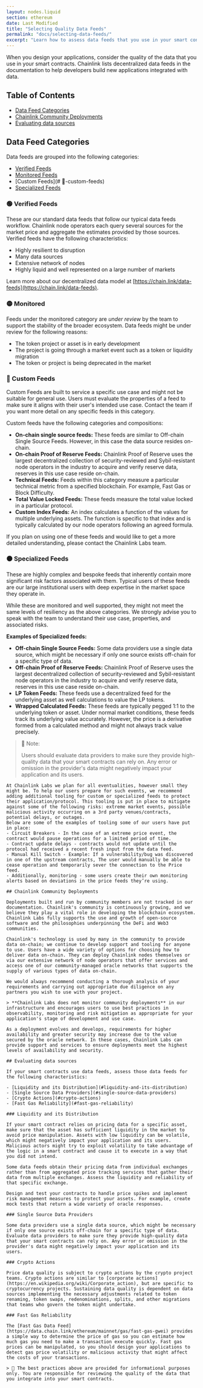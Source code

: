 ```yaml
---
layout: nodes.liquid
section: ethereum
date: Last Modified
title: "Selecting Quality Data Feeds"
permalink: "docs/selecting-data-feeds/"
excerpt: "Learn how to assess data feeds that you use in your smart contracts."
---
```


When you design your applications, consider the quality of the data that you use in your smart contracts. Chainlink lists decentralized data feeds in the documentation to help developers build new applications integrated with data.

## Table of Contents

+ [Data Feed Categories](#data-feed-categories)
+ [Chainlink Community Deployments](#chainlink-community-deployments)
+ [Evaluating data sources](#evaluating-data-sources)

## Data Feed Categories

Data feeds are grouped into the following categories:

+ [Verified Feeds](#🟢-verified-feeds)
+ [Monitored Feeds](#🟡-monitored-feeds)
+ [Custom Feeds](# 🔵-custom-feeds)
+ [Specialized Feeds](#⚫-specialized-feeds)

### 🟢 Verified Feeds

These are our standard data feeds that follow our typical data feeds workflow. Chainlink node operators each query several sources for the market price and aggregate the estimates provided by those sources. Verified feeds have the following characteristics:

- Highly resilient to disruption
- Many data sources
- Extensive network of nodes
- Highly liquid and well represented on a large number of markets

Learn more about our decentralized data model at [https://chain.link/data-feeds](https://chain.link/data-feeds).

### 🟡 Monitored



Feeds under the monitored category are *under review* by the team to support the stability of the broader ecosystem.
Data feeds might be under review for the following reasons:

- The token project or asset is in early development
- The project is going through a market event such as a token or liquidity migration
- The token or project is being deprecated in the market

### 🔵 Custom Feeds

Custom Feeds are built to service a specific use case and might not be suitable for general use. Users must evaluate the properties of a feed to make sure it aligns with their user's intended use case. Contact the team if you want more detail on any specific feeds in this category.

Custom feeds have the following categories and compositions:

- **On-chain single source feeds:** These feeds are similar to Off-chain Single Source Feeds. However, in this case the data source resides on-chain.
- **On-chain Proof of Reserve Feeds:** Chainlink Proof of Reserve uses the largest decentralized collection of security-reviewed and Sybil-resistant node operators in the industry to acquire and verify reserve data, reserves in this use case reside on-chain.
- **Technical Feeds:** Feeds within this category measure a particular technical metric from a specified blockchain. For example, Fast Gas or Block Difficulty.
- **Total Value Locked Feeds:** These feeds measure the total value locked in a particular protocol.
- **Custom Index Feeds:** An index calculates a function of the values for multiple underlying assets. The function is specific to that index and is typically calculated by our node operators following an agreed formula.

If you plan on using one of these feeds and would like to get a more detailed understanding, please contact the Chainlink Labs team.

### ⚫ Specialized Feeds

These are highly complex and bespoke feeds that inherently contain more significant risk factors associated with them. Typical users of these feeds are our large institutional users with deep expertise in the market space they operate in.

While these are monitored and well supported, they might not meet the same levels of resiliency as the above categories. We strongly advise you to speak with the team to understand their use case, properties, and associated risks.

**Examples of Specialized feeds:**

- **Off-chain Single Source Feeds:** Some data providers use a single data source, which might be necessary if only one source exists off-chain for a specific type of data.
- **Off-chain Proof of Reserve Feeds:** Chainlink Proof of Reserve uses the largest decentralized collection of security-reviewed and Sybil-resistant node operators in the industry to acquire and verify reserve data, reserves in this use case reside on-chain.
- **LP Token Feeds:** These feeds use a decentralized feed for the underlying asset as well calculations to value the LP tokens.
- **Wrapped Calculated Feeds:** These feeds are typically pegged 1:1 to the underlying token or asset. Under normal market conditions, these feeds track its underlying value accurately. However, the price is a derivative formed from a calculated method and might not always track value precisely.

> 📘 Note:
>
> Users should evaluate data providers to make sure they provide high-quality data that your smart contracts can rely on. Any error or omission in the provider's data might negatively impact your application and its users.
```suggestion
At Chainlink Labs we plan for all eventualities, however small they might be. To help our users prepare for such events, we recommend adding additional tooling for custom or specialized feeds to protect their application/protocol. This tooling is put in place to mitigate against some of the following risks: extreme market events, possible malicious activity occurring on a 3rd party venues/contracts, potential delays, or outages.
Below are some of the examples of tooling some of our users have put in place:
- Circuit Breakers - In the case of an extreme price event, the contract would pause operations for a limited period of time.
- Contract update delays - contracts would not update until the protocol had received a recent fresh input from the data feed.
- Manual Kill Switch - Example: If a vulnerability/bug was discovered in one of the upstream contracts, The user would manually be able to cease operation and temporarily sever the connection to the Price feed.
- Additionally, monitoring - some users create their own monitoring alerts based on deviations in the price feeds they’re using.

## Chainlink Community Deployments

Deployments built and run by community members are not tracked in our documentation. Chainlink's community is continuously growing, and we believe they play a vital role in developing the blockchain ecosystem. Chainlink Labs fully supports the use and growth of open-source software and the philosophies underpinning the DeFi and Web3 communities.

Chainlink's technology is used by many in the community to provide data on-chain; we continue to develop support and tooling for anyone to use. Users have a wide variety of options for choosing how to deliver data on-chain. They can deploy Chainlink nodes themselves or via our extensive network of node operators that offer services and access one of our community-managed oracle networks that supports the supply of various types of data on-chain.

We would always recommend conducting a thorough analysis of your requirements and carrying out appropriate due diligence on any partners you wish to use with your project.

> **Chainlink Labs does not monitor community deployments** in our infrastructure and encourages users to use best practices in observability, monitoring and risk mitigation as appropriate for your application's stage of development and use case.

As a deployment evolves and develops, requirements for higher availability and greater security may increase due to the value secured by the oracle network. In these cases, Chainlink Labs can provide support and services to ensure deployments meet the highest levels of availability and security.

## Evaluating data sources

If your smart contracts use data feeds, assess those data feeds for the following characteristics:

- [Liquidity and its Distribution](#liquidity-and-its-distribution)
- [Single Source Data Providers](#single-source-data-providers)
- [Crypto Actions](#crypto-actions)
- [Fast Gas Reliability](#fast-gas-reliability)

### Liquidity and its Distribution

If your smart contract relies on pricing data for a specific asset, make sure that the asset has sufficient liquidity in the market to avoid price manipulation. Assets with low liquidity can be volatile, which might negatively impact your application and its users. Malicious actors might try to exploit volatility to take advantage of the logic in a smart contract and cause it to execute in a way that you did not intend.

Some data feeds obtain their pricing data from individual exchanges rather than from aggregated price tracking services that gather their data from multiple exchanges. Assess the liquidity and reliability of that specific exchange.

Design and test your contracts to handle price spikes and implement risk management measures to protect your assets. For example, create mock tests that return a wide variety of oracle responses.

### Single Source Data Providers

Some data providers use a single data source, which might be necessary if only one source exists off-chain for a specific type of data. Evaluate data providers to make sure they provide high-quality data that your smart contracts can rely on. Any error or omission in the provider's data might negatively impact your application and its users.

### Crypto Actions

Price data quality is subject to crypto actions by the crypto project teams. Crypto actions are similar to [corporate actions](https://en.wikipedia.org/wiki/Corporate_action), but are specific to cryptocurrency projects. Sustaining data quality is dependent on data sources implementing the necessary adjustments related to token  renaming, token swaps, redenominations, splits, and other migrations that teams who govern the token might undertake.

### Fast Gas Reliability

The [Fast Gas Data Feed](https://data.chain.link/ethereum/mainnet/gas/fast-gas-gwei) provides a simple way to determine the price of gas so you can estimate how much gas you need to make a transaction execute quickly. Fast gas prices can be manipulated, so you should design your applications to detect gas price volatility or malicious activity that might affect the costs of your transactions.

> 📘 The best practices above are provided for informational purposes only. You are responsible for reviewing the quality of the data that you integrate into your smart contracts.
